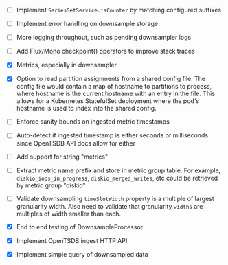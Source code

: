 - [ ] Implement `SeriesSetService.isCounter` by matching configured suffixes
- [ ] Implement error handling on downsample storage
- [ ] More logging throughout, such as pending downsampler logs
- [ ] Add Flux/Mono checkpoint() operators to improve stack traces
- [x] Metrics, especially in downsampler
- [x] Option to read partition assignments from a shared config file. The config file would contain a map of hostname to partitions to process, where hostname is the current hostname with an entry in the file. This allows for a Kubernetes StatefulSet deployment where the pod's hostname is used to index into the shared config.
- [ ] Enforce sanity bounds on ingested metric timestamps
- [ ] Auto-detect if ingested timestamp is either seconds or milliseconds since OpenTSDB API docs allow for either
- [ ] Add support for string "metrics"
- [ ] Extract metric name prefix and store in metric group table. For example, `diskio_iops_in_progress`, `diskio_merged_writes`, etc could be retrieved by metric group "diskio"
- [ ] Validate downsampling `timeSlotWidth` property is a multiple of largest granularity width. Also need to validate that granularity `widths` are multiples of width smaller than each.
- [x] End to end testing of DownsampleProcessor
- [x] Implement OpenTSDB ingest HTTP API
- [x] Implement simple query of downsampled data

